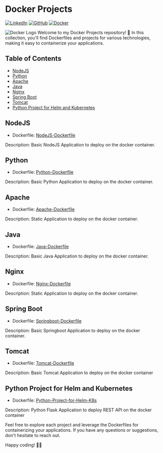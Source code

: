 # Docker Projects
[![LinkedIn](https://img.shields.io/badge/Connect%20with%20me%20on-LinkedIn-blue.svg)](https://www.linkedin.com/in/aman-devops/)
[![GitHub](https://img.shields.io/github/stars/AmanPathak-DevOps.svg?style=social)](https://github.com/AmanPathak-DevOps)
[![Docker](https://img.shields.io/badge/docker-%230db7ed.svg?style=for-the-badge&logo=docker&logoColor=white)](https://hub.docker.com/u/avian19)

![Docker Logo](https://seeklogo.com/images/D/docker-logo-6D6F987702-seeklogo.com.png)
Welcome to my Docker Projects repository! 🚀 In this collection, you'll find Dockerfiles and projects for various technologies, making it easy to containerize your applications.

## Table of Contents
- [NodeJS](#nodejs)
- [Python](#python)
- [Apache](#apache)
- [Java](#java)
- [Nginx](#nginx)
- [Spring Boot](#spring-boot)
- [Tomcat](#tomcat)
- [Python Project for Helm and Kubernetes](#python-project-for-helm-and-kubernetes)

## NodeJS
- Dockerfile: [NodeJS-Dockerfile](NodeJS-Dockerfile)

Description: Basic NodeJS Application to deploy on the docker container.

## Python
- Dockerfile: [Python-Dockerfile](Python-Dockerfile)

Description: Basic Python Application to deploy on the docker container.

## Apache
- Dockerfile: [Apache-Dockerfile](Apache-Dockerfile)

Description: Static Application to deploy on the docker container.

## Java
- Dockerfile: [Java-Dockerfile](Java-Dockerfile)

Description: Basic Java Application to deploy on the docker container.

## Nginx
- Dockerfile: [Nginx-Dockerfile](Nginx-Dockerfile)

Description: Static Application to deploy on the docker container.

## Spring Boot
- Dockerfile: [Springboot-Dockerfile](Springboot-Dockerfile)

Description: Basic Springboot Application to deploy on the docker container.

## Tomcat
- Dockerfile: [Tomcat-Dockerfile](Tomcat-Dockerfile)

Description: Basic Tomcat Application to deploy on the docker container

## Python Project for Helm and Kubernetes
- Dockerfile: [Python-Project-for-Helm-K8s](Python-Project-for-Helm-K8s)

Description: Python Flask Application to deploy REST API on the docker container

Feel free to explore each project and leverage the Dockerfiles for containerizing your applications. If you have any questions or suggestions, don't hesitate to reach out.

Happy coding! 👨‍💻

